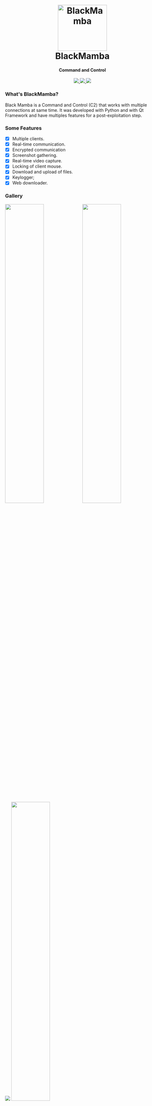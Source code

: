 <h1 align="center">
  <br>
  <a href="https://github.com/loseys/Oblivion/"><img src="https://i.imgur.com/tGj5RyK.png" width=160 height=150 alt="BlackMamba"></a>
  <br>
  BlackMamba
  <br>
</h1>

<h4 align="center">Command and Control</h4>

<p align="center">
  <a href="https://github.com/loseys/Oblivion/">
    <img src="https://img.shields.io/badge/platform-windows%20%7C%20linux-orange">
  </a>
  <a href="https://github.com/loseys/Oblivion/">
    <img src="https://img.shields.io/badge/version-v1.0.32-orange">
  </a>
  <a href="https://github.com/loseys/Oblivion/">
      <img src="https://img.shields.io/badge/python-3.8.6-orange.svg">
  </a>
</p>

### What's BlackMamba?

Black Mamba is a Command and Control (C2) that works with multiple connections at same time. It was developed with Python and with Qt Framework and have multiples features for a post-exploitation step.

### Some Features

- [x] Multiple clients.
- [x] Real-time communication.
- [x] Encrypted communication
- [x] Screenshot gathering.
- [x] Real-time video capture.
- [x] Locking of client mouse.
- [x] Download and upload of files.
- [x] Keylogger;
- [x] Web downloader.

### Gallery

<img src="https://user-images.githubusercontent.com/61597947/107297935-23c6e800-6a53-11eb-9fa4-dcfbb516e5a7.png" width=50% /><img src="https://user-images.githubusercontent.com/61597947/107297929-21fd2480-6a53-11eb-96d4-a45551f07954.png" width=50% />
<img src="https://user-images.githubusercontent.com/61597947/107297933-23c6e800-6a53-11eb-8b24-9d49876797e1.png" />
<img src="https://user-images.githubusercontent.com/61597947/107297931-232e5180-6a53-11eb-8070-a0081b1f4fd3.png" width=50% /><img src="https://user-images.githubusercontent.com/61597947/107297937-245f7e80-6a53-11eb-8eb5-0c8876cb2b58.png" width=50% />
<img src="https://user-images.githubusercontent.com/61597947/107297938-245f7e80-6a53-11eb-9653-bea856c87951.png" />


### Installation

1º - Download the BlackMamba;
    
2º - Install the PIP packages;
   
     pip install -r requirements.txt  

3º - Open the port 65000 and 65005 in your Gateway or Router (the port number is optional); 

4º - Create an exception in the firewall for BlackMamba or disable it;

5ª - Go to "BlackMamba/bin/profile/socket.txt" and input the port number opened;

     SERVER_IP=0.0.0.0
     PORT=65000
     PORT_VIDEO=65005

>IMPORTANT: Do not change the 0.0.0.0.
     
6º (OPTIONAL) - Go to the BlackMamba folder and open the "keygen.py" file. Copy the resulting
key and paste in the "BlackMamba/bin/profile/crypt_key.py" ;

    The BlackMamba uses a default cryptography key. It is interesting that you change it.
    
7º - Back to BlackMamba root folder and open the "main.py" file; 

    WINDOWS
    python main.py
    
    KALI LINUX
    (sudo chmod 777 main.py)
    (sudo python3 main.py)
    
    ANOTHER LINUX
    sudo chmod 777 main.py
    sudo python3.8 main.py

8º - Click on the button that has a person icon and plus signal;

9º - Input the path where the Python file will be created, input both port numbers and 
the IP address (external or local) of your host, then click on the "Create" button.

# Client Installation

After creating the Client script, you'll need to open the script in the host target:

**WINDOWS**

python script.py

**GNU/LINUX**

1º Download the packages:

    scrot -y
    python3-pip -y
    python3-tk -y
    python3-dev -y

2º sudo python3.8 script.py

    KALI LINUX
    (sudo python3 script.py)
  
**IMPORTANT**: The script of the client does not have persistence. If you want to do persistence, you'll need
to make it by yourself. Another important point is that the client script maybe delay some seconds or few 
minutes for connect/reconnect.

### Release status

Currently the BlackMamba is on beta stage, this means that the features are all completed but likely to contain a number of known and unknown bugs. It is important to reinforce that most critical bugs like crashes or buffer overflow have already been solved.

### More information

For more information, please take a look at the Wiki.

### Call for Contributions

I'm just one person developing the BlackMamba. If anyone finds this tool useful and wants to add some functionality, improve the code performance or improve something in the BlackMamba, the best way to get it added is to submit a pull request.

If you want to collaborate but you don't know Python, you can help me so much with bug reports. You can do it by submitting Issues you encounter :)

### Author

Gustavo ([Loseys](https://github.com/loseys))

### Acknowledgments, Contributors & Involuntary Contributors

**(In no particular order)**

- [Random Davis](https://stackoverflow.com/users/6273251/random-davis)
- [Wanderson-Magalhaes](https://github.com/Wanderson-Magalhaes)
- [@byt3bl33d3r](https://github.com/byt3bl33d3r)
- **Vitor**
- [cybernobie](https://github.com/cybernobie)
- [w0rk3r](https://github.com/w0rk3r)
- [wesley587](https://github.com/wesley587)

